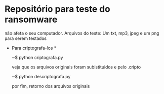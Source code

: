 # Repositório para teste do ransomware
não afeta o seu computador.
    Arquivos do teste:
    Um txt, mp3, jpeg e um png para serem testados
* Para criptografa-los *

    ~$ python criptografa.py

    veja que os arquivos originais foram subistituidos e pelo .cripto

    ~$ python descriptografa.py

    por fim, retorno dos arquivos originais
